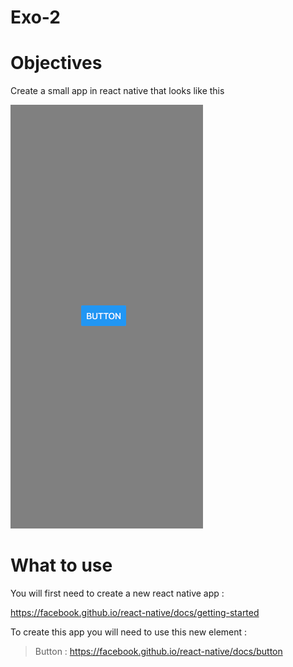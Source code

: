 # Exo-2

# Objectives

Create a small app in react native that looks like this

![alt text](button.png "Exo-2")

# What to use 

You will first need to create a new react native app :

https://facebook.github.io/react-native/docs/getting-started

To create this app you will need to use this new element :

> Button : https://facebook.github.io/react-native/docs/button